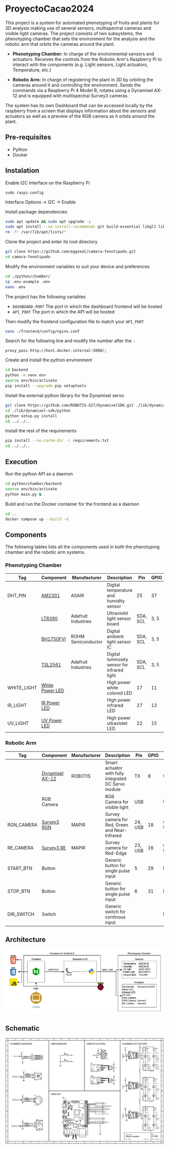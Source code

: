 # ProyectoCacao2024

This project is a system for automated phenotyping of fruits and plants for 3D analysis making use of several sensors, multispectral cameras and visible light cameras. The project consists of two subsystems, the phenotyping chamber that sets the environment for the analysis and the robotic arm that orbits the cameras around the plant.

- **Phenotyping Chamber:** In charge of the environmental sensors and actuators. Receives the controls from the Robotic Arm's Raspberry Pi to interact with the components (e.g. Light sensors, Light actuators, Temperature, etc.)

- **Robotic Arm:** In charge of registering the plant in 3D by orbiting the cameras around it and controlling the environment. Sends the commands via a Raspberry Pi 4 Model B, rotates using a Dynamixel AX-12 and is equipped with multispectral Survey3 cameras.

The system has its own Dashboard that can be accessed locally by the raspberry from a screen that displays information about the sensors and actuators as well as a preview of the RGB camera as it orbits around the plant.

## Pre-requisites

- Python
- Docker

## Instalation

Enable I2C Interface on the Raspberry Pi

```
sudo raspi-config
```

Interface Options -> I2C -> Enable

Install package dependencies

```sh
sudo apt update && sudo apt upgrade -y
sudo apt install --no-install-recommends git build-essential libgl1 libglib2.0-0
rm -fr /var/lib/apt/lists/*
```

Clone the project and enter its root directory

```sh
git clone https://github.com/eggseal/camara-fenotipado.git
cd camara-fenotipado
```

Modify the environment variables to suit your device and preferences

```sh
cd ./python/chamber/
cp .env.example .env
nano .env
```

The project has the following variables

- `DASHBOARD_PORT` The port in which the dashboard frontend will be hosted
- `API_PORT` The port in which the API will be hosted

Then modify the frontend configuration file to match your `API_PORT`

```sh
nano ./frontend/config/nginx.conf
```

Search for the following line and modify the number after the `:`

```nginx
proxy_pass http://host.docker.internal:5000/;
```

Create and install the python environment

```sh
cd backend
python -m venv env
source env/bin/activate
pip install --upgrade pip setuptools
```

Install the external python library for the Dynamixel servo

```sh
git clone https://github.com/ROBOTIS-GIT/DynamixelSDK.git ./lib/dynamixel-sdk
cd ./lib/dynamixel-sdk/python
python setup.py install
cd ../../..
```

Install the rest of the requirements

```sh
pip install --no-cache-dir -r requirements.txt
cd ../../..
```

## Execution

Run the python API as a daemon

```sh
cd python/chamber/backend
source env/bin/activate
python main.py &
```

Build and run the Docker container for the frontend as a daemon

```sh
cd ..
docker compose up --build -d
```

## Components

The following tables lists all the components used in both the phenotyping chamber and the robotic arm systems.

### Phenotyping Chamber

| Tag         | Component                                                                            | Manufacturer        | Description                                  | Pin      | GPIO | Type |
| ----------- | ------------------------------------------------------------------------------------ | ------------------- | -------------------------------------------- | -------- | ---- | ---- |
| DHT_PIN     | [AM2301](https://www.haoyuelectronics.com/Attachment/AM2301/AM2301.pdf)              | ASAIR               | Digital temperature and humidity sensor      | 25       | 37   | IN   |
|             | [LTR390](https://cdn-learn.adafruit.com/downloads/pdf/adafruit-ltr390-uv-sensor.pdf) | Adafruit Industries | Ultraviolet light sensor board               | SDA, SCL | 3, 5 | I2C  |
|             | [BH1750FVI](https://www.mouser.com/datasheet/2/348/bh1750fvi-e-186247.pdf)           | ROHM Semiconductor  | Digital ambient light sensor IC              | SDA, SCL | 3, 5 | I2C  |
|             | [TSL2561](https://cdn-shop.adafruit.com/datasheets/TSL2561.pdf)                      | Adafruit Industries | Digital luminosity sensor for infrared light | SDA, SCL | 3, 5 | I2C  |
| WHITE_LIGHT | [White Power LED](https://www.wayjun.com/Datasheet/Led/3W%20High%20Power%20LED.pdf)  |                     | High power white colored LED                 | 17       | 11   | OUT  |
| IR_LIGHT    | [IR Power LED](https://www.led1.de/shop/files/Datenblaetter/PowerLEDs/WEPIR3-S2.pdf) |                     | High power infrared LED                      | 27       | 13   | OUT  |
| UV_LIGHT    | [UV Power LED](https://www.lc-led.com/products/lce-557uv365p.html)                   |                     | High power ultraviolet LED                   | 22       | 15   | OUT  |

### Robotic Arm

| Tag        | Component                                                                             | Manufacturer | Description                                          | Pin     | GPIO | Type     |
| ---------- | ------------------------------------------------------------------------------------- | ------------ | ---------------------------------------------------- | ------- | ---- | -------- |
|            | [Dynamixel AX-12](https://emanual.robotis.com/docs/en/dxl/ax/ax-12a/)                 | ROBOTIS      | Smart actuator with fully integrated DC Servo module | TX      | 8    | UART     |
|            | RGB Camera                                                                            |              | RGB Camera for visible light                         | USB     |      | USB      |
| RGN_CAMERA | [Survey3 RGN](https://drive.google.com/file/d/10gIzOjWVNoG9dvZwmAUG9fVqkEZHXEur/view) | MAPIR        | Survey camera for Red, Green and Near-Infrared       | 24, USB | 18   | OUT, USB |
| RE_CAMERA  | [Survey3 RE](https://drive.google.com/file/d/10gIzOjWVNoG9dvZwmAUG9fVqkEZHXEur/view)  | MAPIR        | Survey camera for Red-Edge                           | 23, USB | 16   | OUT, USB |
| START_BTN  | Button                                                                                |              | Generic button for single pulse input                | 5       | 29   | IN       |
| STOP_BTN   | Button                                                                                |              | Generic button for single pulse input                | 6       | 31   | IN       |
| DIR_SWITCH | Switch                                                                                |              | Generic switch for continous input                   |         |      | IN       |

## Architecture

![Architecture Diagram](./docs/architecture.png)

## Schematic

![Schematic Diagram](./schema/Schema.BMP)
